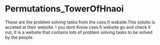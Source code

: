 # Permutations_TowerOfHnaoi 
These are the problem solving tasks from the cses.fi website.This solutio is acceted  at their website.
I you dont Know cses.fi website go and check it out, It is a website that contains lots of problem solving tasks to be solved by the people. 
